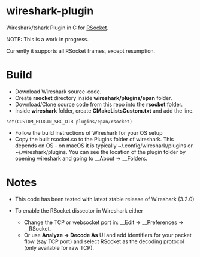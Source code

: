 # wireshark-plugin

Wireshark/tshark Plugin in C for [RSocket](https://github.com/ReactiveSocket/reactivesocket).

NOTE: This is a work in progress.

Currently it supports all RSocket frames, except resumption.

# Build

- Download Wireshark source-code.
- Create __rsocket__ directory inside __wireshark/plugins/epan__ folder.
- Download/Clone source code from this repo into the __rsocket__ folder.
- Inside __wireshark__ folder, create __CMakeListsCustom.txt__ and add the line.
```
set(CUSTOM_PLUGIN_SRC_DIR plugins/epan/rsocket)
```
- Follow the build instructions of Wireshark for your OS setup
- Copy the built rsocket.so to the Plugins folder of wireshark. This depends on OS - on macOS it is typically ~/.config/wireshark/plugins or ~/.wireshark/plugins. You can see the location of the plugin folder by opening wireshark and going to __About -> __Folders.

# Notes

- This code has been tested with latest stable release of Wireshark (3.2.0)

- To enable the RSocket dissector in Wireshark either
    - Change the TCP or websocket port in: __Edit -> __Preferences -> __RSocket.
    - Or use  __Analyze -> Decode As__  UI and add identifiers for your packet flow (say TCP port) and select RSocket as the decoding protocol (only available for raw TCP).

